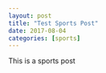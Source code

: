 ```yaml
---
layout: post
title: "Test Sports Post"
date: 2017-08-04
categories: [sports]
---
```


This is a sports post